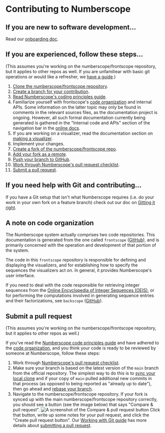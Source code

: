 # Contributing to Numberscope

## If you are new to software development...

Read our [onboarding doc](./doc/onboarding.md).

## If you are experienced, follow these steps...

(This assumes you're working on the numberscope/frontscope repository, but it
applies to other repos as well. If you are unfamiliear with basic git
operations or would like a refresher, we
[have a guide](doc/working-with-git-and-github.md#basic-operations).)

1. [Clone the numberscope/frontscope repository](doc/working-with-git-and-github.md#clone-a-repo).
2. [Create a branch for your contribution](doc/working-with-git-and-github.md#create-a-branch).
3. [Read Numberscope's coding principles guide](doc/code-principles.md).
4. Familiarize yourself with frontscope's
   [code organization](doc/code-organization.md) and internal APIs. Some
   information on the latter topic may only be found in comments in the
   relevant sources files, as the documentation project is ongoing. However,
   all such formal documentation currently being generated is gathered in the
   "Internal code and APIs" section of the navigation bar in the
   [online docs](https://numberscope.colorado.edu/doc).
5. If you are working on a visualizer, read the documentation section on
   [making a visualizer](doc/visualizer-overview.md).
6. Implement your changes.
7. [Create a fork of the numberscope/frontscope repo](doc/working-with-git-and-github.md#create-a-fork).
8. [Add your fork as a remote](doc/working-with-git-and-github.md#add-a-remote).
9. [Push your branch to GitHub](doc/working-with-git-and-github.md#push-a-branch).
10. [Work through Numberscope's pull request checklist](doc/pull-request-checklist.md).
11. [Submit a pull request](doc/working-with-git-and-github.md#submit-a-pull-request).

## If you need help with Git and contributing...

If you have a Git setup that isn't what Numberscope requires (i.e. do your
work in your own fork on a feature branch) check out our doc on
[Gitting it right](doc/gitting-it-right.md).

## A note on code organization

The Numberscope system actually comprises two code repositories. This
documentation is generated from the one called `frontscope`
([GitHub](https://github.com/numberscope/frontscope)), and is primarily
concerned with the operation and development of that portion of the system.

The code in this `frontscope` repository is responsible for defining and
displaying the visualizers, and for establishing how to specify the sequences
the visualizers act on. In general, it provides Numberscope's user interface.

If you need to deal with the code responsible for retrieving integer sequences
from the [Online Encyclopedia of Integer Sequences (OEIS)](https://oeis.org/),
or for performing the computations involved in generating sequence entries and
their factorizations, see `backscope`
([GitHub](https://github.com/numberscope/backscope)).

## Submit a pull request

(This assumes you're working on the numberscope/frontscope repository, but it
applies to other repos as well.)

If you've read the
[Numberscope code principles guide](./doc/code-principles.md) and have adhered
to the [code organization](./doc/code-organization.md), and you think your
code is ready to be reviewed by someone at Numberscope, follow these steps:

1. Work through
   [Numberscope's pull request checklist](./doc/pull-request-checklist.md).
2. Make sure your branch is based on the latest version of the `main` branch
   from the official repository. The simplest way to do this is to
   [sync your local clone](doc/working-with-git-and-github.md#sync-a-local-clone)
   and if your copy of `main` pulled additional new commits in that process
   (as opposed to being reported as "already up to date"), then go ahead and
   [rebase your branch](doc/working-with-git-and-github.md#rebase-your-branch).
3. Navigate to the numberscope/frontscope repository. If your fork is synced
   up with the main numberscope/frontscope repository correctly, you should
   see a button (see the image below) that says "Compare & pull request".
   ![A screenshot of the Compare & pull request
button](doc/img/compare-and-pull-request.png)
   Click that button, write up some notes for your pull request, and click the
   "Create pull request button". Our
   [Working with Git guide](doc/working-with-git-and-github.md) has more
   details about
   [submitting a pull request](doc/working-with-git-and-github.md#submit-a-pull-request).
